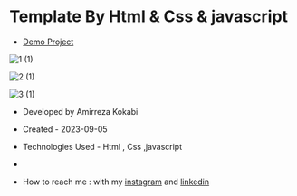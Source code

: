 # Template By Html & Css & javascript

- [Demo Project](https://amir-ko.github.io/card/)

![1 (1)](https://github.com/amir-ko/card/assets/119657835/6fc52393-506f-48ca-9a38-53119a7ec03d)

![2 (1)](https://github.com/amir-ko/card/assets/119657835/80065d6f-5ab0-4dd0-a7ba-e0e56e4f38a1)

![3 (1)](https://github.com/amir-ko/card/assets/119657835/f6796d58-3d17-4ef7-8e50-9e27ee0dae5e)


- Developed by Amirreza Kokabi

- Created - 2023-09-05
- Technologies Used - Html , Css ,javascript

-


- How to reach me : with my [instagram](https://instagram.com/amirrezakokabiweb?igshid=NGExMmI2YTkyZg==
) and [linkedin](https://www.linkedin.com/in/amirreza-kokabi-ba7716143/)
